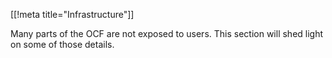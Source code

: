 [[!meta title="Infrastructure"]]

Many parts of the OCF are not exposed to users. This section will shed light on some of those details.
